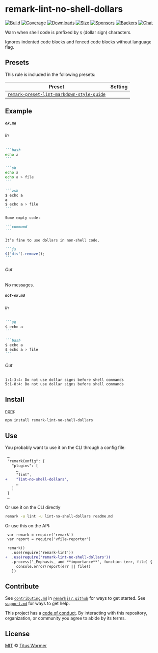 <!--This file is generated-->

# remark-lint-no-shell-dollars

[![Build][build-badge]][build]
[![Coverage][coverage-badge]][coverage]
[![Downloads][downloads-badge]][downloads]
[![Size][size-badge]][size]
[![Sponsors][sponsors-badge]][collective]
[![Backers][backers-badge]][collective]
[![Chat][chat-badge]][chat]

Warn when shell code is prefixed by `$` (dollar sign) characters.

Ignores indented code blocks and fenced code blocks without language flag.

## Presets

This rule is included in the following presets:

| Preset | Setting |
| - | - |
| [`remark-preset-lint-markdown-style-guide`](https://github.com/remarkjs/remark-lint/tree/master/packages/remark-preset-lint-markdown-style-guide) | |

## Example

##### `ok.md`

###### In

````markdown
```bash
echo a
```

```sh
echo a
echo a > file
```

```zsh
$ echo a
a
$ echo a > file
```

Some empty code:

```command
```

It’s fine to use dollars in non-shell code.

```js
$('div').remove();
```
````

###### Out

No messages.

##### `not-ok.md`

###### In

````markdown
```sh
$ echo a
```

```bash
$ echo a
$ echo a > file
```
````

###### Out

```text
1:1-3:4: Do not use dollar signs before shell commands
5:1-8:4: Do not use dollar signs before shell commands
```

## Install

[npm][]:

```sh
npm install remark-lint-no-shell-dollars
```

## Use

You probably want to use it on the CLI through a config file:

```diff
 …
 "remarkConfig": {
   "plugins": [
     …
     "lint",
+    "lint-no-shell-dollars",
     …
   ]
 }
 …
```

Or use it on the CLI directly

```sh
remark -u lint -u lint-no-shell-dollars readme.md
```

Or use this on the API:

```diff
 var remark = require('remark')
 var report = require('vfile-reporter')

 remark()
   .use(require('remark-lint'))
+  .use(require('remark-lint-no-shell-dollars'))
   .process('_Emphasis_ and **importance**', function (err, file) {
     console.error(report(err || file))
   })
```

## Contribute

See [`contributing.md`][contributing] in [`remarkjs/.github`][health] for ways
to get started.
See [`support.md`][support] for ways to get help.

This project has a [code of conduct][coc].
By interacting with this repository, organization, or community you agree to
abide by its terms.

## License

[MIT][license] © [Titus Wormer][author]

[build-badge]: https://img.shields.io/travis/remarkjs/remark-lint/master.svg

[build]: https://travis-ci.org/remarkjs/remark-lint

[coverage-badge]: https://img.shields.io/codecov/c/github/remarkjs/remark-lint.svg

[coverage]: https://codecov.io/github/remarkjs/remark-lint

[downloads-badge]: https://img.shields.io/npm/dm/remark-lint-no-shell-dollars.svg

[downloads]: https://www.npmjs.com/package/remark-lint-no-shell-dollars

[size-badge]: https://img.shields.io/bundlephobia/minzip/remark-lint-no-shell-dollars.svg

[size]: https://bundlephobia.com/result?p=remark-lint-no-shell-dollars

[sponsors-badge]: https://opencollective.com/unified/sponsors/badge.svg

[backers-badge]: https://opencollective.com/unified/backers/badge.svg

[collective]: https://opencollective.com/unified

[chat-badge]: https://img.shields.io/badge/chat-spectrum.svg

[chat]: https://spectrum.chat/unified/remark

[npm]: https://docs.npmjs.com/cli/install

[health]: https://github.com/remarkjs/.github

[contributing]: https://github.com/remarkjs/.github/blob/master/contributing.md

[support]: https://github.com/remarkjs/.github/blob/master/support.md

[coc]: https://github.com/remarkjs/.github/blob/master/code-of-conduct.md

[license]: https://github.com/remarkjs/remark-lint/blob/master/license

[author]: https://wooorm.com
